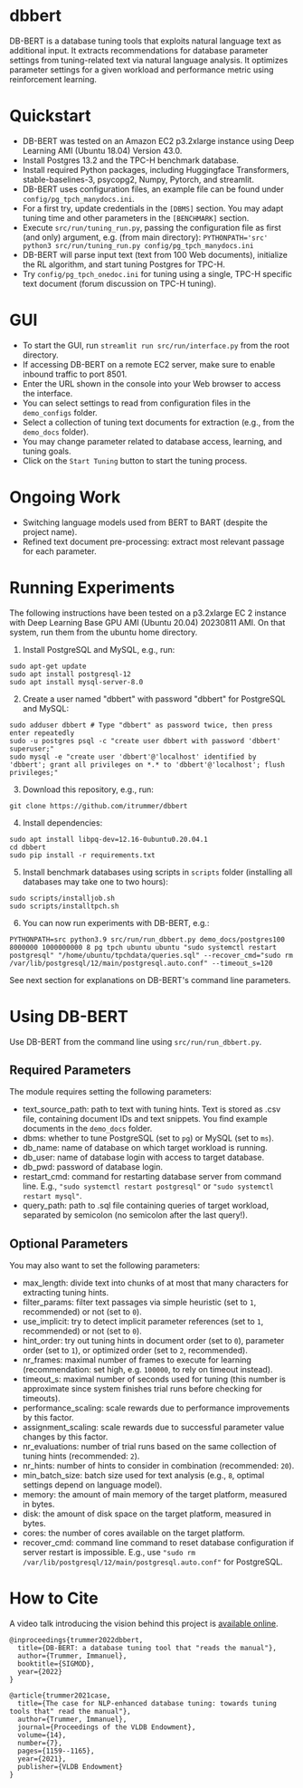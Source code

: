 # dbbert
DB-BERT is a database tuning tools that exploits natural language text as additional input. It extracts recommendations for database parameter settings from tuning-related text via natural language analysis. It optimizes parameter settings for a given workload and performance metric using reinforcement learning.

# Quickstart
- DB-BERT was tested on an Amazon EC2 p3.2xlarge instance using Deep Learning AMI (Ubuntu 18.04) Version 43.0.
- Install Postgres 13.2 and the TPC-H benchmark database.
- Install required Python packages, including Huggingface Transformers, stable-baselines-3, psycopg2, Numpy, Pytorch, and streamlit.
- DB-BERT uses configuration files, an example file can be found under `config/pg_tpch_manydocs.ini`.
- For a first try, update credentials in the `[DBMS]` section. You may adapt tuning time and other parameters in the `[BENCHMARK]` section.
- Execute `src/run/tuning_run.py`, passing the configuration file as first (and only) argument, e.g. (from main directory):
`PYTHONPATH='src' python3 src/run/tuning_run.py config/pg_tpch_manydocs.ini`
- DB-BERT will parse input text (text from 100 Web documents), initialize the RL algorithm, and start tuning Postgres for TPC-H.
- Try `config/pg_tpch_onedoc.ini` for tuning using a single, TPC-H specific text document (forum discussion on TPC-H tuning).

# GUI
- To start the GUI, run `streamlit run src/run/interface.py` from the root directory.
- If accessing DB-BERT on a remote EC2 server, make sure to enable inbound traffic to port 8501.
- Enter the URL shown in the console into your Web browser to access the interface.
- You can select settings to read from configuration files in the `demo_configs` folder.
- Select a collection of tuning text documents for extraction (e.g., from the `demo_docs` folder).
- You may change parameter related to database access, learning, and tuning goals.
- Click on the `Start Tuning` button to start the tuning process.

# Ongoing Work
- Switching language models used from BERT to BART (despite the project name).
- Refined text document pre-processing: extract most relevant passage for each parameter.

# Running Experiments

The following instructions have been tested on a p3.2xlarge EC 2 instance with Deep Learning Base GPU AMI (Ubuntu 20.04) 20230811 AMI. On that system, run them from the ubuntu home directory.

1. Install PostgreSQL and MySQL, e.g., run:
```
sudo apt-get update
sudo apt install postgresql-12
sudo apt install mysql-server-8.0
```
2. Create a user named "dbbert" with password "dbbert" for PostgreSQL and MySQL:
```
sudo adduser dbbert # Type "dbbert" as password twice, then press enter repeatedly
sudo -u postgres psql -c "create user dbbert with password 'dbbert' superuser;"
sudo mysql -e "create user 'dbbert'@'localhost' identified by 'dbbert'; grant all privileges on *.* to 'dbbert'@'localhost'; flush privileges;"
```
3. Download this repository, e.g., run:
```
git clone https://github.com/itrummer/dbbert
```
4. Install dependencies:
```
sudo apt install libpq-dev=12.16-0ubuntu0.20.04.1
cd dbbert
sudo pip install -r requirements.txt
```
5. Install benchmark databases using scripts in `scripts` folder (installing all databases may take one to two hours):
```
sudo scripts/installjob.sh
sudo scripts/installtpch.sh
```
6. You can now run experiments with DB-BERT, e.g.:
```
PYTHONPATH=src python3.9 src/run/run_dbbert.py demo_docs/postgres100 8000000 1000000000 8 pg tpch ubuntu ubuntu "sudo systemctl restart postgresql" "/home/ubuntu/tpchdata/queries.sql" --recover_cmd="sudo rm /var/lib/postgresql/12/main/postgresql.auto.conf" --timeout_s=120
```
See next section for explanations on DB-BERT's command line parameters.

# Using DB-BERT

Use DB-BERT from the command line using `src/run/run_dbbert.py`. 

## Required Parameters

The module requires setting the following parameters:
- text_source_path: path to text with tuning hints. Text is stored as .csv file, containing document IDs and text snippets. You find example documents in the `demo_docs` folder.
- dbms: whether to tune PostgreSQL (set to `pg`) or MySQL (set to `ms`).
- db_name: name of database on which target workload is running.
- db_user: name of database login with access to target database.
- db_pwd: password of database login.
- restart_cmd: command for restarting database server from command line. E.g., `"sudo systemctl restart postgresql"` or `"sudo systemctl restart mysql"`.
- query_path: path to .sql file containing queries of target workload, separated by semicolon (no semicolon after the last query!).

## Optional Parameters

You may also want to set the following parameters:
- max_length: divide text into chunks of at most that many characters for extracting tuning hints.
- filter_params: filter text passages via simple heuristic (set to `1`, recommended) or not (set to `0`).
- use_implicit: try to detect implicit parameter references (set to `1`, recommended) or not (set to `0`).
- hint_order: try out tuning hints in document order (set to `0`), parameter order (set to `1`), or optimized order (set to `2`, recommended).
- nr_frames: maximal number of frames to execute for learning (recommendation: set high, e.g. `100000`, to rely on timeout instead).
- timeout_s: maximal number of seconds used for tuning (this number is approximate since system finishes trial runs before checking for timeouts).
- performance_scaling: scale rewards due to performance improvements by this factor.
- assignment_scaling: scale rewards due to successful parameter value changes by this factor.
- nr_evaluations: number of trial runs based on the same collection of tuning hints (recommended: `2`).
- nr_hints: number of hints to consider in combination (recommended: `20`).
- min_batch_size: batch size used for text analysis (e.g., `8`, optimal settings depend on language model).
- memory: the amount of main memory of the target platform, measured in bytes.
- disk: the amount of disk space on the target platform, measured in bytes.
- cores: the number of cores available on the target platform.
- recover_cmd: command line command to reset database configuration if server restart is impossible. E.g., use `"sudo rm /var/lib/postgresql/12/main/postgresql.auto.conf"` for PostgreSQL.

# How to Cite
A video talk introducing the vision behind this project is [available online](https://youtu.be/Spa5qzKbJ4M).
```
@inproceedings{trummer2022dbbert,
  title={DB-BERT: a database tuning tool that "reads the manual"},
  author={Trummer, Immanuel},
  booktitle={SIGMOD},
  year={2022}
}

@article{trummer2021case,
  title={The case for NLP-enhanced database tuning: towards tuning tools that" read the manual"},
  author={Trummer, Immanuel},
  journal={Proceedings of the VLDB Endowment},
  volume={14},
  number={7},
  pages={1159--1165},
  year={2021},
  publisher={VLDB Endowment}
}
```
